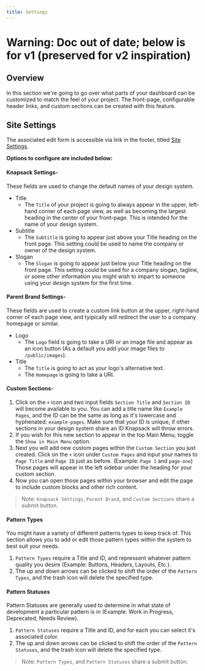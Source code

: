 ```yaml
---
title: Settings
---
```


# **Warning: Doc out of date; below is for v1 (preserved for v2 inspiration)**

## Overview

In this section we're going to go over what parts of your dashboard can be customized to match the feel of your project. The front-page, configurable header links, and custom sections can be created with this feature.

## Site Settings

The associated edit form is accessible via link in the footer, titled <a href="http://localhost:3999/settings" target="_blank">Site Settings</a>.

**Options to configure are included below:**

#### Knapsack Settings-

These fields are used to change the default names of your design system.

- Title
  - The `Title` of your project is going to always appear in the upper, left-hand corner of each page view, as well as becoming the largest heading in the center of your front-page. This is intended for the name of your design system.
- Subtitle
  - The `Subtitle` is going to appear just above your Title heading on the front page. This setting could be used to name the company or owner of the design system.
- Slogan
  - The `Slogan` is going to appear just below your Title heading on the front page. This setting could be used for a company slogan, tagline, or some other information you might wish to impart to someone using your design system for the first time.

#### Parent Brand Settings-

These fields are used to create a custom link button at the upper, right-hand corner of each page view, and tyipically will redirect the user to a company homepage or similar.

- Logo
  - The `Logo` field is going to take a URI or an image file and appear as an icon button (As a default you add your image files to `/public/images`).
- Title
  - The `Title` is going to act as your logo's alternative text.
  - The `Homepage` is going to take a URI.

#### Custom Sections-

1. Click on the `+` icon and two input fields `Section Title` and `Section ID` will become available to you. You can add a title name like `Example Pages`, and the ID can be the same as long as it's lowercase and hyphenated: `example-pages`. Make sure that your ID is unique, if other sections in your design system share an ID Knapsack will throw errors.
2. If you wish for this new section to appear in the top Main Menu, toggle the `Show in Main Menu` option.
3. Next you will add new custom pages within the `Custom Section` you just created. Click on the `+` icon under `Custom Pages` and input your names to `Page Title` and `Page ID` just as before. (Example: `Page 1` and `page-one`) Those pages will appear in the left sidebar under the heading for your custom section.
4. Now you can open those pages within your browser and edit the page to include custom blocks and other rich content.

> Note: `Knapsack Settings`, `Parent Brand`, and `Custom Sections` share a submit button.

#### Pattern Types

You might have a variety of different patterns types to keep track of. This section allows you to add or edit those pattern types within the system to best suit your needs.

1. `Pattern Types` require a Title and ID, and repressent whatever pattern quality you desire (Example: Buttons, Headers, Layouts, Etc.).
2. The up and down arrows can be clicked to shift the order of the `Pattern Types`, and the trash icon will delete the specified type.

#### Pattern Statuses

Pattern Statuses are generally used to determine in what state of development a particular pattern is in (Example: Work in Progress, Deprecated, Needs Review).

1. `Pattern Statuses` require a Title and ID, and for each you can select it's associated color.
2. The up and down arrows can be clicked to shift the order of the `Pattern Statuses`, and the trash icon will delete the specified type.

> Note: `Pattern Types`, and `Pattern Statuses` share a submit button.
